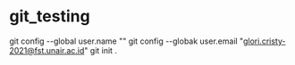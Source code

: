 # git_testing
git config --global user.name "<gloricristy>"
git config --globak user.email "<glori.cristy-2021@fst.unair.ac.id>"
git init .
